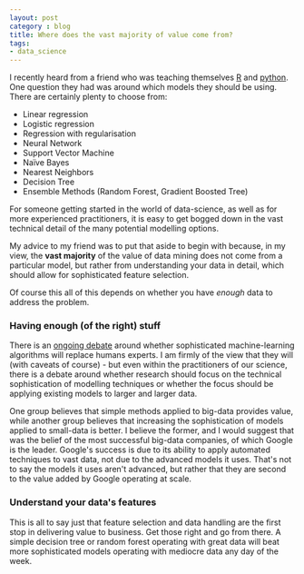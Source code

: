 ```yaml
---
layout: post
category : blog
title: Where does the vast majority of value come from?
tags:
- data_science
---
```


I recently heard from a friend who was teaching themselves [R](http://r-project.org) and [python](http://python.org). One
question they had was around which models they should be using. There are certainly plenty to choose from:

* Linear regression
* Logistic regression
* Regression with regularisation
* Neural Network
* Support Vector Machine
* Naïve Bayes
* Nearest Neighbors
* Decision Tree
* Ensemble Methods (Random Forest, Gradient Boosted Tree)

For someone getting started in the world of data-science, as well as for more experienced practitioners, it is easy to
get bogged down in the vast technical detail of the many potential modelling options.

My advice to my friend was to put that aside to begin with because, in my view, the __vast majority__ of the value of
data mining does not come from a particular model, but rather from understanding your data in detail, which should
allow for sophisticated feature selection.

Of course this all of this depends on whether you have _enough_ data to address the problem.

### Having enough (of the right) stuff

There is an [ongoing debate](/blog/2012/07/03/how-much-data-is-enough/) around whether sophisticated machine-learning
algorithms will replace humans experts. I am firmly of the view that they will (with caveats of course) - but
even within the practitioners of our science, there is a debate around whether research should focus on the technical
sophistication of modelling techniques or whether the focus should be applying existing models to larger and larger
data.

One group believes that simple methods applied to big-data provides value, while another group believes that increasing
the sophistication of models applied to small-data is better. I believe the former, and I would suggest that was the
belief of the most successful big-data companies, of which Google is the leader. Google's success is due to its ability
to apply automated techniques to vast data, not due to the advanced models it uses. That's not to say the models it
uses aren't advanced, but rather that they are second to the value added by Google operating at scale.

### Understand your data's features

This is all to say just that feature selection and data handling are the first stop in delivering value to business.
Get those right and go from there. A simple decision tree or random forest operating with great data will beat more
sophisticated models operating with mediocre data any day of the week.
